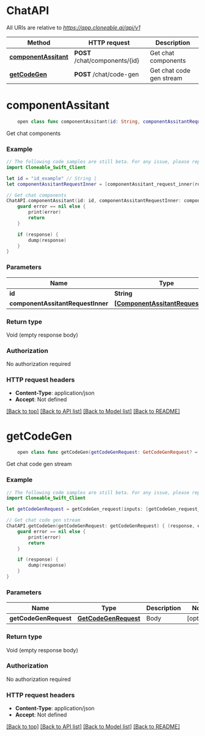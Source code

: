 # ChatAPI

All URIs are relative to *https://app.cloneable.ai/api/v1*

Method | HTTP request | Description
------------- | ------------- | -------------
[**componentAssitant**](ChatAPI.md#componentassitant) | **POST** /chat/components/{id} | Get chat components
[**getCodeGen**](ChatAPI.md#getcodegen) | **POST** /chat/code-gen | Get chat code gen stream


# **componentAssitant**
```swift
    open class func componentAssitant(id: String, componentAssitantRequestInner: [ComponentAssitantRequestInner]? = nil, completion: @escaping (_ data: Void?, _ error: Error?) -> Void)
```

Get chat components

### Example
```swift
// The following code samples are still beta. For any issue, please report via http://github.com/OpenAPITools/openapi-generator/issues/new
import Cloneable_Swift_Client

let id = "id_example" // String | 
let componentAssitantRequestInner = [componentAssitant_request_inner(role: "role_example", content: "content_example")] // [ComponentAssitantRequestInner] | Body (optional)

// Get chat components
ChatAPI.componentAssitant(id: id, componentAssitantRequestInner: componentAssitantRequestInner) { (response, error) in
    guard error == nil else {
        print(error)
        return
    }

    if (response) {
        dump(response)
    }
}
```

### Parameters

Name | Type | Description  | Notes
------------- | ------------- | ------------- | -------------
 **id** | **String** |  | 
 **componentAssitantRequestInner** | [**[ComponentAssitantRequestInner]**](ComponentAssitantRequestInner.md) | Body | [optional] 

### Return type

Void (empty response body)

### Authorization

No authorization required

### HTTP request headers

 - **Content-Type**: application/json
 - **Accept**: Not defined

[[Back to top]](#) [[Back to API list]](../README.md#documentation-for-api-endpoints) [[Back to Model list]](../README.md#documentation-for-models) [[Back to README]](../README.md)

# **getCodeGen**
```swift
    open class func getCodeGen(getCodeGenRequest: GetCodeGenRequest? = nil, completion: @escaping (_ data: Void?, _ error: Error?) -> Void)
```

Get chat code gen stream

### Example
```swift
// The following code samples are still beta. For any issue, please report via http://github.com/OpenAPITools/openapi-generator/issues/new
import Cloneable_Swift_Client

let getCodeGenRequest = getCodeGen_request(inputs: [getCodeGen_request_inputs_inner(type: "type_example", name: "name_example", isArray: false)], outputs: [nil], prompt: "prompt_example") // GetCodeGenRequest | Body (optional)

// Get chat code gen stream
ChatAPI.getCodeGen(getCodeGenRequest: getCodeGenRequest) { (response, error) in
    guard error == nil else {
        print(error)
        return
    }

    if (response) {
        dump(response)
    }
}
```

### Parameters

Name | Type | Description  | Notes
------------- | ------------- | ------------- | -------------
 **getCodeGenRequest** | [**GetCodeGenRequest**](GetCodeGenRequest.md) | Body | [optional] 

### Return type

Void (empty response body)

### Authorization

No authorization required

### HTTP request headers

 - **Content-Type**: application/json
 - **Accept**: Not defined

[[Back to top]](#) [[Back to API list]](../README.md#documentation-for-api-endpoints) [[Back to Model list]](../README.md#documentation-for-models) [[Back to README]](../README.md)

